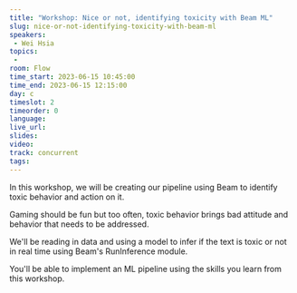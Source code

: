 ```yaml
---
title: "Workshop: Nice or not, identifying toxicity with Beam ML"
slug: nice-or-not-identifying-toxicity-with-beam-ml
speakers:
 - Wei Hsia
topics:
 - 
room: Flow
time_start: 2023-06-15 10:45:00
time_end: 2023-06-15 12:15:00
day: c
timeslot: 2
timeorder: 0
language: 
live_url: 
slides: 
video: 
track: concurrent
tags:
---
```


In this workshop, we will be creating our pipeline using Beam to identify toxic behavior and action on it.

Gaming should be fun but too often, toxic behavior brings bad attitude and behavior that needs to be addressed.

We'll be reading in data and using a model to infer if the text is toxic or not in real time using Beam's RunInference module.

You'll be able to implement an ML pipeline using the skills you learn from this workshop.